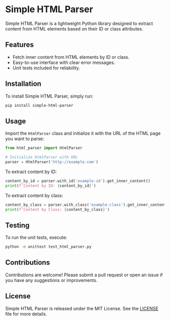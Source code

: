 # Simple HTML Parser

Simple HTML Parser is a lightweight Python library designed to extract content from HTML elements based on their ID or class attributes.

## Features

- Fetch inner content from HTML elements by ID or class.
- Easy-to-use interface with clear error messages.
- Unit tests included for reliability.

## Installation

To install Simple HTML Parser, simply run:

```bash
pip install simple-html-parser
```

## Usage

Import the `HtmlParser` class and initialize it with the URL of the HTML page you want to parse:

```python
from html_parser import HtmlParser

# Initialize HtmlParser with URL
parser = HtmlParser('http://example.com')
```

To extract content by ID:

```python
content_by_id = parser.with_id('example-id').get_inner_content()
print(f'Content by ID: {content_by_id}')
```

To extract content by class:

```python
content_by_class = parser.with_class('example-class').get_inner_content()
print(f'Content by Class: {content_by_class}')
```

## Testing

To run the unit tests, execute:

```bash
python -m unittest test_html_parser.py
```

## Contributions

Contributions are welcome! Please submit a pull request or open an issue if you have any suggestions or improvements.

## License

Simple HTML Parser is released under the MIT License. See the [LICENSE](LICENSE) file for more details.
